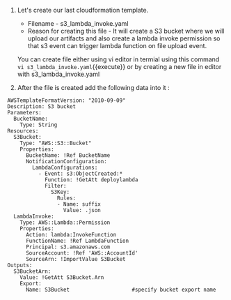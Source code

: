 1. Let's create our last cloudformation template.

	- Filename - s3_lambda_invoke.yaml
	- Reason for creating this file - It will create a S3 bucket where we will upload our artifacts and also create a lambda invoke permission so that s3 event can trigger lambda function on file upload event.
	
   You can create file either using vi editor in termial using this command `vi s3_lambda_invoke.yaml`{{execute}} or by creating a new file in editor with s3_lambda_invoke.yaml

2. After the file is created add the following data into it :

```
AWSTemplateFormatVersion: "2010-09-09"
Description: S3 bucket 
Parameters:
  BucketName: 
    Type: String 
Resources:
  S3Bucket: 
    Type: "AWS::S3::Bucket"
    Properties:
      BucketName: !Ref BucketName
      NotificationConfiguration:
        LambdaConfigurations:
          - Event: s3:ObjectCreated:*
            Function: !GetAtt deploylambda
            Filter:
              S3Key:
                Rules:
                - Name: suffix
                  Value: .json
  LambdaInvoke:
    Type: AWS::Lambda::Permission
    Properties: 
      Action: lambda:InvokeFunction
      FunctionName: !Ref LambdaFunction
      Principal: s3.amazonaws.com
      SourceAccount: !Ref 'AWS::AccountId'
      SourceArn: !ImportValue S3Bucket 
Outputs:
  S3BucketArn:  
    Value: !GetAtt S3Bucket.Arn 
    Export:
      Name: S3Bucket                    #specify bucket export name
```
